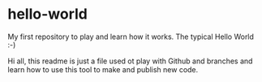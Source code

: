 # hello-world
My first repository to play and learn how it works. The typical Hello World :-)

Hi all, this readme is just a file used ot play with Github and branches and learn how to use this tool to make and publish new code. 
